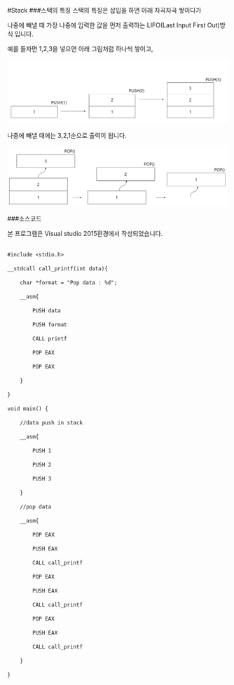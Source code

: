 #Stack
###스택의 특징
스택의 특징은 삽입을 하면 아래 차곡차곡 쌓이다가

나중에 빼낼 때 가장 나중에 입력한 값을 먼저 출력하는 LIFO(Last Input First Out)방식 입니다.

예를 들자면 1,2,3을 넣으면 아래 그림처럼 하나씩 쌓이고,

![Alt text](https://github.com/Funniest/DataStruct/blob/master/Stack/img/PUSH.png)

나중에 빼낼 때에는 3,2,1순으로 출력이 됩니다.

![Alt text](https://github.com/Funniest/DataStruct/blob/master/Stack/img/POP.png)

###소스코드

본 프로그램은 Visual studio 2015환경에서 작성되었습니다.

```

#include <stdio.h>

__stdcall call_printf(int data){

	char *format = "Pop data : %d";
	
	__asm{

		PUSH data

		PUSH format

		CALL printf

		POP EAX

		POP EAX

	}

}

void main() {

	//data push in stack

	__asm{

		PUSH 1		

		PUSH 2

		PUSH 3

	}

	//pop data

	__asm{

		POP EAX

		PUSH EAX

		CALL call_printf

		POP EAX

		PUSH EAX

		CALL call_printf

		POP EAX

		PUSH EAX

		CALL call_printf

	}

}

```
